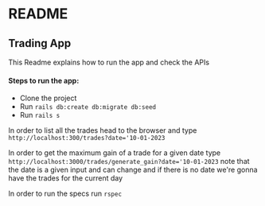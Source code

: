 # README

## Trading App

This Readme explains how to run the app and check the APIs 

#### Steps to run the app: 

- Clone the project
- Run `rails db:create db:migrate db:seed`
- Run `rails s`

In order to list all the trades head to the browser and type `http://localhost:300/trades?date='10-01-2023`

In order to get the maximum gain of a trade for a given date type `http://localhost:3000/trades/generate_gain?date='10-01-2023`
note that the date is a given input and can change and if there is no date we're gonna have the trades for the current day

In order to run the specs run `rspec`
